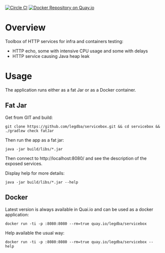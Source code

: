 [![Circle CI](https://circleci.com/gh/legdba/servicebox.svg?style=shield)](https://circleci.com/gh/legdba/servicebox)
[![Docker Repository on Quay.io](https://quay.io/repository/legdba/servicebox/status "Docker Repository on Quay.io")](https://quay.io/repository/legdba/servicebox)
# Overview
Toolbox of HTTP services for infra and containers testing:
* HTTP echo, some with intensive CPU usage and some with delays
* HTTP service causing Java heap leak

# Usage
The application runs either as a fat Jar or as a Docker container.

## Fat Jar
Get from GIT and build:
```
git clone https://github.com/legdba/servicebox.git && cd servicebox && ./gradlew check fatJar
```
Then run the app as a fat jar:
```
java -jar build/libs/*.jar
```
Then connect to http://localhost:8080/ and see the description of the exposed services.

Display help for more details:
```
java -jar build/libs/*.jar --help
```

## Docker
Latest version is always available in Quai.io and can be used as a docker application:
```
docker run -ti -p :8080:8080 --rm=true quay.io/legdba/servicebox
```
Help available the usual way:
```
docker run -ti -p :8080:8080 --rm=true quay.io/legdba/servicebox --help
```
